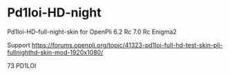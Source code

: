 # Pd1loi-HD-night
Pd1loi-HD-full-night-skin for OpenPli 6.2 Rc 7.0 Rc  Enigma2

Support https://forums.openpli.org/topic/41323-pd1loi-full-hd-test-skin-pli-fullnighthd-skin-mod-1920x1080/

73 PD1LOI
